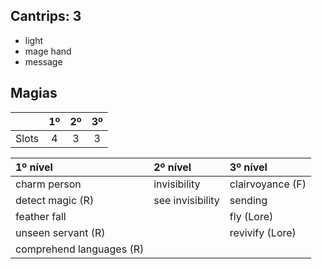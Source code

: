 ## Cantrips: 3
- light
- mage hand
- message

## Magias
| | 1º | 2º | 3º |
|:-|:-:|:-:|:-:|
| Slots | 4 | 3 | 3 |

| 1º nível | 2º nível | 3º nível |
|:-|:-|:-|
| charm person | invisibility | clairvoyance (F) |
| detect magic (R) | see invisibility | sending |
| feather fall | | fly (Lore) |
| unseen servant (R) | | revivify (Lore) | 
| comprehend languages (R) | | |

